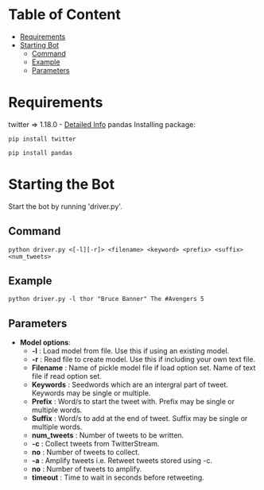 # Table of Content

* [Requirements](#Requirements)
* [Starting Bot](#Starting-the-Bot)
  * [Command](#Command)
  * [Example](#Example)
  * [Parameters](#Parameters)
# Requirements
twitter => 1.18.0 - [Detailed Info](https://pypi.org/project/twitter/)
pandas 
Installing package: 
```
pip install twitter
```
```
pip install pandas
```
# Starting the Bot

Start the bot by running 'driver.py'. 
## Command
```
python driver.py <[-l][-r]> <filename> <keyword> <prefix> <suffix> <num_tweets>
```
## Example
```
python driver.py -l thor "Bruce Banner" The #Avengers 5
```
## Parameters

- **Model options**:
  - **-l** : Load model from file. Use this if using an existing model. 
  - **-r** : Read file to create model. Use this if including your own text file.
  - **Filename** : Name of pickle model file if load option set. Name of text file if read option set.  
  - **Keywords** : Seedwords which are an intergral part of tweet. Keywords may be single or multiple. 
  - **Prefix**   : Word/s to start the tweet with. Prefix may be single or multiple words. 
  - **Suffix**   : Word/s to add at the end of tweet. Suffix may be single or multiple words.
  - **num_tweets**   : Number of tweets to be written.
  - **-c** : Collect tweets from TwitterStream.
  - **no** : Number of tweets to collect.
  - **-a** : Amplify tweets i.e. Retweet tweets stored using -c.   
  - **no** : Number of tweets to amplify.
  - **timeout** : Time to wait in seconds before retweeting. 